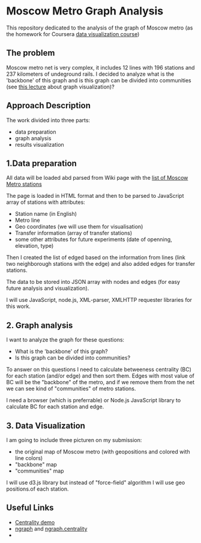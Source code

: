 # Moscow Metro Graph Analysis

This repository dedicated to the analysis of the graph of Moscow metro 
(as the homework for Coursera [data visualization course](https://class.coursera.org/datavisualization-001/wiki/Programming_Assignment_2_Rubric))


## The problem

Moscow metro net is very complex, it includes 12 lines with 196 stations and 237 kilometers of undeground rails. 
I decided to analyze what is the 'backbone' of this graph and is this graph can be divided into communities (see 
[this lecture](https://class.coursera.org/datavisualization-001/lecture/77) about graph visualization)?

## Approach Description

The work divided into three parts:
* data preparation 
* graph analysis
* results visualization

## 1.Data preparation

All data will be loaded abd parsed from Wiki page with the [list of Moscow Metro stations](https://en.wikipedia.org/wiki/List_of_Moscow_Metro_stations)

The page is loaded in HTML format and then to be parsed to JavaScript array of stations with attributes:
* Station name (in English)
* Metro line
* Geo coordinates (we will use them for visualisation)
* Transfer information (array of transfer stations)
* some other attributes for future experiments (date of openning, elevation, type)

Then I created the list of edged based on the information from lines (link two neighborough stations with the edge)
and also added edges for transfer stations.

The data to be stored into JSON array with nodes and edges (for easy future analysis and visualization).

I will use JavaScript, node.js, XML-parser, XMLHTTP requester libraries for this work.

## 2. Graph analysis

I want to analyze the graph for these questions:
* What is the 'backbone' of this graph?
* Is this graph can be divided into communities?

To answer on this questions I need to calculate betweeness centrality (BC) for each station (and/or edge) and then sort 
them. Edges with most value of BC will be the "backbone" of the metro, and if we remove them from the net we can see 
kind of "communities" of metro stations.

I need a browser (which is preferrable) or Node.js JavaScript library to calculate BC for each station and edge.

## 3. Data Visualization

I am going to include three picturen on my submission:
* the original map of Moscow metro (with geopositions and colored with line colors)
* "backbone" map
* "communities" map
 
I will use d3.js library but instead of "force-field" algorithm I will use geo positions.of each station.

## Useful Links
* [Centrality demo](view-source:http://markallenthornton.com/blog/centrality-demo/)
* [ngraph](https://github.com/anvaka/ngraph) and [ngraph.centrality](https://github.com/anvaka/ngraph.centrality)
* 
